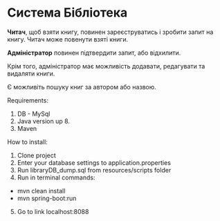 # Система Бібліотека

**Читач**, щоб взяти книгу, повинен зареєструватись і зробити запит на книгу.
Читач може повенути взяті книги.

**Адміністратор** повинен підтвердити запит, або відхилити. 

Крім того, адміністратор має можливість додавати, редагувати та видаляти книги.

Є можливіть пошуку книг за автором або назвою.

Requirements:
1. DB - MySql
2. Java version up 8.
3. Maven

How to install:
1. Clone project
2. Enter your database settings to application.properties
3. Run libraryDB_dump.sql from resources/scripts folder
4. Run in terminal commands: 
- mvn clean install
- mvn spring-boot:run
5. Go to link localhost:8088

